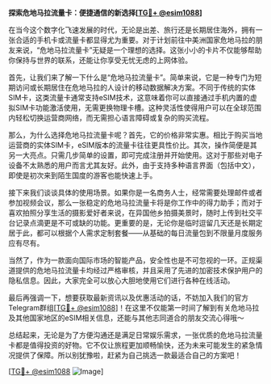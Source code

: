 **探索危地马拉流量卡：便捷通信的新选择[[TG💪+ @esim1088](https://t.me/s/esim1088)]**

在当今这个数字化飞速发展的时代，无论是出差、旅行还是长期居住海外，拥有一张合适的手机卡或流量卡都显得尤为重要。对于计划前往中美洲国家危地马拉的朋友来说，“危地马拉流量卡”无疑是一个理想的选择。这张小小的卡片不仅能够帮助你保持与世界的联系，还能让你享受无忧无虑的上网体验。

首先，让我们来了解一下什么是“危地马拉流量卡”。简单来说，它是一种专门为短期访问或长期居住在危地马拉的人设计的移动数据解决方案。不同于传统的实体SIM卡，这类流量卡通常支持eSIM技术，这意味着你可以直接通过手机内置的虚拟SIM卡功能激活使用，无需更换物理卡槽。这种灵活性使得用户可以在全球范围内轻松切换运营商网络，而无需担心语言障碍或复杂的购买流程。

那么，为什么选择危地马拉流量卡呢？首先，它的价格非常实惠。相比于购买当地运营商的实体SIM卡，eSIM版本的流量卡往往更具性价比。其次，操作简便是其另一大亮点。只需几步简单的设置，即可完成注册并开始使用。这对于那些对电子设备不太熟悉的用户而言尤其友好。此外，由于支持多种语言界面（包括中文），即使是初次来到陌生国度的游客也能快速上手。

接下来我们谈谈具体的使用场景。如果你是一名商务人士，经常需要处理邮件或者参加视频会议，那么一张稳定的危地马拉流量卡将是你工作中的得力助手；而对于喜欢拍照分享生活的摄影爱好者来说，在异国他乡拍摄美景时，随时上传到社交平台记录点滴更是不可或缺的功能。更重要的是，无论你是临时逗留几天还是长期定居于此，都可以根据个人需求定制套餐——从基础的每日流量包到不限量月度服务应有尽有。

当然了，作为一款面向国际市场的智能产品，安全性也是不可忽视的一环。正规渠道提供的危地马拉流量卡均经过严格审核，并且采用了先进的加密技术保护用户的隐私信息。因此，大家完全可以放心大胆地使用它们进行各种在线活动。

最后再强调一下，想要获取最新资讯以及优惠活动的话，不妨加入我们的官方Telegram群组[[TG💪+ @esim1088](https://t.me/s/esim1088)]！在这里不仅能第一时间了解到有关危地马拉及其他国家地区的eSIM相关信息，还能与其他志同道合的朋友交流心得哦～

总结起来，无论是为了方便沟通还是满足日常娱乐需求，一张优质的危地马拉流量卡都是值得投资的好物。它不仅让旅程更加顺畅愉快，还为未来可能发生的紧急情况提供了保障。所以别犹豫啦，赶紧为自己挑选一款最适合自己的方案吧！

[[TG💪+ @esim1088](https://t.me/s/esim1088) ![Image](https://i.postimg.cc/4NQfJmqS/Snipaste-2025-05-13-00-14-12.png)]